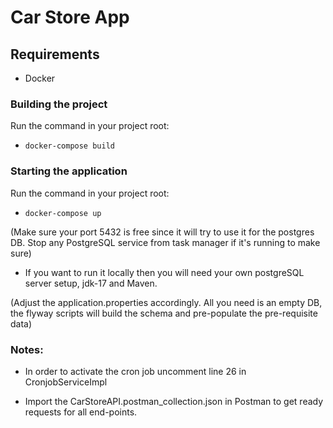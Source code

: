 # Car Store App

## Requirements

- Docker

### Building the project

Run the command in your project root:

- `docker-compose build`

### Starting the application

Run the command in your project root: 

- `docker-compose up`

(Make sure your port 5432 is free since it will try to use it for the postgres DB.
Stop any PostgreSQL service from task manager if it's running to make sure)

- If you want to run it locally then you will need your own postgreSQL server setup, jdk-17 and Maven.

(Adjust the application.properties accordingly. All you need is an empty DB, the flyway scripts will build the schema and pre-populate the pre-requisite data)

### Notes:

- In order to activate the cron job uncomment line 26 in CronjobServiceImpl

- Import the CarStoreAPI.postman_collection.json in Postman to get ready requests for all end-points.
